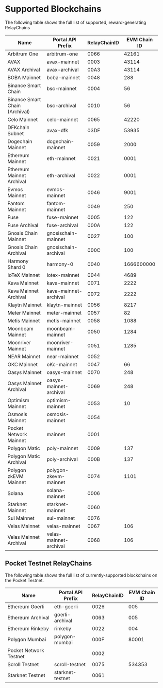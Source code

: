# Supported Blockchains
The following table shows the full list of supported, reward-generating RelayChains

| Name                                 | Portal API Prefix         | RelayChainID | EVM Chain ID |
| ------------------------------------ | ------------------------- | ------------ | ------------ |
| Arbitrum One                         | arbitrum-one              | 0066         | 42161        |
| AVAX                                 | avax-mainnet              | 0003         | 43114        |
| AVAX Archival                        | avax-archival             | 00A3         | 43114        |
| BOBA Mainnet                         | boba-mainnet              | 0048         | 288          |
| Binance Smart Chain                  | bsc-mainnet               | 0004         |       56     |
| Binance Smart Chain (Archival)       | bsc-archival              | 0010         |       56     |
| Celo Mainnet                         | celo-mainnet              | 0065         |    42220     |
| DFKchain Subnet                      | avax-dfk                  | 03DF         | 53935        |
| Dogechain Mainnet                    | dogechain-mainnet         | 0059         | 2000         |
| Ethereum Mainnet                     | eth-mainnet               | 0021         |    0001      |
| Ethereum Mainnet Archival            | eth-archival              | 0022         |    0001      |
| Evmos Mainnet                        | evmos-mainnet             | 0046         | 9001         |
| Fantom Mainnet                       | fantom-mainnet            | 0049         | 250          | 
| Fuse                                 | fuse-mainnet              | 0005         | 122          |
| Fuse Archival                        | fuse-archival             | 000A         | 122          |
| Gnosis Chain Mainnet                 | gnosischain-mainnet       | 0027         | 100          |
| Gnosis Chain Archival                | gnosischain-archival      | 000C         | 100          |
| Harmony Shard 0                      | harmony-0                 | 0040         | 1666600000   |
| IoTeX Mainnet                        | iotex-mainnet             | 0044         | 4689         |
| Kava Mainnet                         | kava-mainnet              | 0071         | 2222         |
| Kava Mainnet Archival                | kava-mainnet-archival     | 0072         | 2222         |
| Klaytn Mainnet                       | klaytn-mainnet            | 0056         | 8217         |
| Meter Mainnet                        | meter-mainnet             | 0057         | 82           |
| Metis Mainnet                        | metis-mainnet             | 0058         | 1088         |
| Moonbeam Mainnet                     | moonbeam-mainnet          | 0050         | 1284         |
| Moonriver Mainnet                    | moonriver-mainnet         | 0051         | 1285         |
| NEAR Mainnet                         | near-mainnet              | 0052         |              |
| OKC Mainnet                          | oKc-mainnet               | 0047         | 66           |
| Oasys Mainnet                        | oasys-mainnet             | 0070         | 248          |
| Oasys Mainnet Archival               | oasys-mainnet-archival    | 0069         | 248          |
| Optimism Mainnet                     | optimism-mainnet          | 0053         | 10           |
| Osmosis Mainnet                      | osmosis-mainnet           | 0054         |              |
| Pocket Network Mainnet               | mainnet                   | 0001         |              |
| Polygon Matic                        | poly-mainnet              | 0009         | 137          |
| Polygon Matic Archival               | poly-archival             | 000B         | 137          |
| Polygon zkEVM Mainnet                | polygon-zkevm-mainnet     | 0074         | 1101         |
| Solana                               | solana-mainnet            | 0006         |              |
| Starknet Mainnet                     | starknet-mainnet          | 0060         |              |
| Sui Mainnet                          | sui-mainnet               | 0076         |              |
| Velas Mainnet                        | velas-mainnet             | 0067         | 106          |
| Velas Mainnet Archival               | velas-mainnet-archival    | 0068         | 106          |

## Pocket Testnet RelayChains
The following table shows the full list of currently-supported blockchains on the Pocket Testnet.

| Name                                 | Portal API Prefix         | RelayChainID | EVM Chain ID |
| ------------------------------------ | ------------------------- | ------------ | ------------ |
| Ethereum Goerli                               | eth-goerli                | 0026    |  005      |
| Ethereum  Archival                      | goerli-archival           | 0063         |  005      |
| Ethereum Rinkeby                        | rinkeby             | 0022         |   004        |
| Polygon Mumbai                       | polygon-mumbai            | 000F         |  80001       |
| Pocket Network Testnet                |                           | 0002         |            |
| Scroll Testnet                       | scroll-testnet            | 0075         |  534353      |
| Starknet Testnet                     | starknet-testnet          | 0061         |              |
